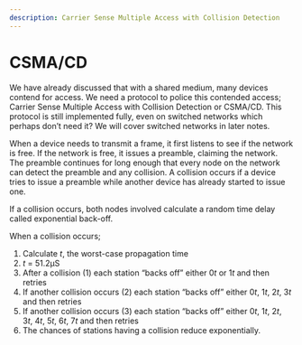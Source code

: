```yaml
---
description: Carrier Sense Multiple Access with Collision Detection
---
```


# CSMA/CD

We have already discussed that with a shared medium, many devices contend for access. We need a protocol to police this contended access; Carrier Sense Multiple Access with Collision Detection or CSMA/CD. This protocol is still implemented fully, even on switched networks which perhaps don’t need it? We will cover switched networks in later notes.

When a device needs to transmit a frame, it first listens to see if the network is free. If the network is free, it issues a preamble, claiming the network. The preamble continues for long enough that every node on the network can detect the preamble and any collision. A collision occurs if a device tries to issue a preamble while another device has already started to issue one.

If a collision occurs, both nodes involved calculate a random time delay called exponential back-off. &#x20;

When a collision occurs;

1. Calculate _t_, the worst-case propagation time
2. _t_ = 51.2μS
3. After a collision (1) each station “backs off” either &#x30;_&#x74;_ or &#x31;_&#x74;_ and then retries
4. If another collision occurs (2) each station “backs off” either &#x30;_&#x74;_, &#x31;_&#x74;_, &#x32;_&#x74;_, &#x33;_&#x74;_ and then retries
5. If another collision occurs (3) each station “backs off” either &#x30;_&#x74;_, &#x31;_&#x74;_, &#x32;_&#x74;_, &#x33;_&#x74;_, &#x34;_&#x74;_, &#x35;_&#x74;_, &#x36;_&#x74;_, &#x37;_&#x74;_ and then retries
6. The chances of stations having a collision reduce exponentially.
